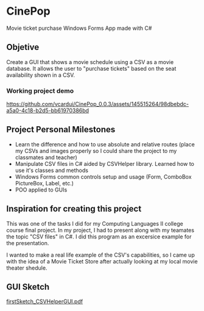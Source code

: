 # CinePop
Movie ticket purchase Windows Forms App made with C#

## Objetive
Create a GUI that shows a movie schedule using a CSV as a movie database. It allows the user to "purchase tickets" based on the seat availability shown in a CSV.

### Working project demo
https://github.com/vcardui/CinePop_0.0.3/assets/145515264/98dbebdc-a5a0-4c18-b2d5-bb61970386bd

## Project Personal Milestones 
* Learn the difference and how to use absolute and relative routes (place my CSVs and images properly so I could share the project to my classmates and teacher)
* Manipulate CSV files in C# aided by CSVHelper library. Learned how to use it's classes and methods
* Windows Forms common controls setup and usage (Form, ComboBox PictureBox, Label, etc.)
* POO applied to GUIs

## Inspiration for creating this project
This was one of the tasks I did for my Computing Languages II college course final project. In my project, I had to present along with my teamates the topic "CSV files" in C#. I did this program as an excersice example for the presentation.

I wanted to make a real life example of the CSV's capabilities, so I came up with the idea of a Movie Ticket Store after actually looking at my local movie theater shedule.

## GUI Sketch
[firstSketch_CSVHelperGUI.pdf](https://github.com/user-attachments/files/15520238/Ejericicio_CSVHelper.2BGUI.pdf)
